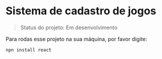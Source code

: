 <h1>Sistema de cadastro de jogos</h1>

> Status do projeto: Em desenvolvimento

Para rodas esse projeto na sua máquina, por favor digite:

```
npn install react
```
